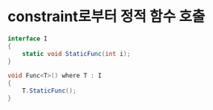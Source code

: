 # constraint로부터 정적 함수 호출

```csharp
interface I
{
    static void StaticFunc(int i);
}

void Func<T>() where T : I
{
    T.StaticFunc();
}
```

